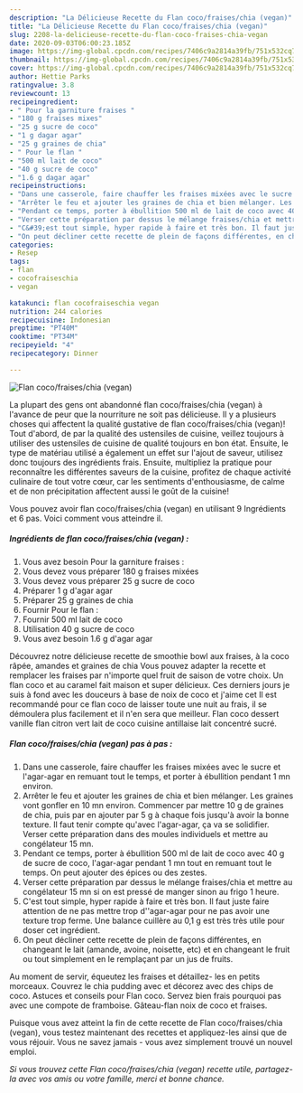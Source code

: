 ```yaml
---
description: "La Délicieuse Recette du Flan coco/fraises/chia (vegan)"
title: "La Délicieuse Recette du Flan coco/fraises/chia (vegan)"
slug: 2208-la-delicieuse-recette-du-flan-coco-fraises-chia-vegan
date: 2020-09-03T06:00:23.185Z
image: https://img-global.cpcdn.com/recipes/7406c9a2814a39fb/751x532cq70/flan-cocofraiseschia-vegan-photo-principale-de-la-recette.jpg
thumbnail: https://img-global.cpcdn.com/recipes/7406c9a2814a39fb/751x532cq70/flan-cocofraiseschia-vegan-photo-principale-de-la-recette.jpg
cover: https://img-global.cpcdn.com/recipes/7406c9a2814a39fb/751x532cq70/flan-cocofraiseschia-vegan-photo-principale-de-la-recette.jpg
author: Hettie Parks
ratingvalue: 3.8
reviewcount: 13
recipeingredient:
- " Pour la garniture fraises "
- "180 g fraises mixes"
- "25 g sucre de coco"
- "1 g dagar agar"
- "25 g graines de chia"
- " Pour le flan "
- "500 ml lait de coco"
- "40 g sucre de coco"
- "1.6 g dagar agar"
recipeinstructions:
- "Dans une casserole, faire chauffer les fraises mixées avec le sucre et l&#39;agar-agar en remuant tout le temps, et porter à ébullition pendant 1 mn environ."
- "Arrêter le feu et ajouter les graines de chia et bien mélanger. Les graines vont gonfler en 10 mn environ. Commencer par mettre 10 g de graines de chia, puis par en ajouter par 5 g à chaque fois jusqu&#39;à avoir la bonne texture. Il faut tenir compte qu&#39;avec l&#39;agar-agar, ça va se solidifier. Verser cette préparation dans des moules individuels et mettre au congélateur 15 mn."
- "Pendant ce temps, porter à ébullition 500 ml de lait de coco avec 40 g de sucre de coco, l&#39;agar-agar pendant 1 mn tout en remuant tout le temps. On peut ajouter des épices ou des zestes."
- "Verser cette préparation par dessus le mélange fraises/chia et mettre au congélateur 15 mn si on est pressé de manger sinon au frigo 1 heure."
- "C&#39;est tout simple, hyper rapide à faire et très bon. Il faut juste faire attention de ne pas mettre trop d&#39;&#39;agar-agar pour ne pas avoir une texture trop ferme. Une balance cuillère au 0,1 g est très très utile pour doser cet ingrédient."
- "On peut décliner cette recette de plein de façons différentes, en changeant le lait (amande, avoine, noisette, etc) et en changeant le fruit ou tout simplement en le remplaçant par un jus de fruits."
categories:
- Resep
tags:
- flan
- cocofraiseschia
- vegan

katakunci: flan cocofraiseschia vegan 
nutrition: 244 calories
recipecuisine: Indonesian
preptime: "PT40M"
cooktime: "PT34M"
recipeyield: "4"
recipecategory: Dinner

---
```



![Flan coco/fraises/chia (vegan)](https://img-global.cpcdn.com/recipes/7406c9a2814a39fb/751x532cq70/flan-cocofraiseschia-vegan-photo-principale-de-la-recette.jpg)

La plupart des gens ont abandonné flan coco/fraises/chia (vegan) à l'avance de peur que la nourriture ne soit pas délicieuse. Il y a plusieurs choses qui affectent la qualité gustative de flan coco/fraises/chia (vegan)! Tout d'abord, de par la qualité des ustensiles de cuisine, veillez toujours à utiliser des ustensiles de cuisine de qualité toujours en bon état. Ensuite, le type de matériau utilisé a également un effet sur l'ajout de saveur, utilisez donc toujours des ingrédients frais. Ensuite, multipliez la pratique pour reconnaître les différentes saveurs de la cuisine, profitez de chaque activité culinaire de tout votre cœur, car les sentiments d'enthousiasme, de calme et de non précipitation affectent aussi le goût de la cuisine!

<!--inarticleads1-->

Vous pouvez avoir flan coco/fraises/chia (vegan) en utilisant 9 Ingrédients et 6 pas. Voici comment vous atteindre il.

##### Ingrédients de flan coco/fraises/chia (vegan) :

1. Vous avez besoin  Pour la garniture fraises :
1. Vous devez vous préparer 180 g fraises mixées
1. Vous devez vous préparer 25 g sucre de coco
1. Préparer 1 g d&#39;agar agar
1. Préparer 25 g graines de chia
1. Fournir  Pour le flan :
1. Fournir 500 ml lait de coco
1. Utilisation 40 g sucre de coco
1. Vous avez besoin 1.6 g d&#39;agar agar


Découvrez notre délicieuse recette de smoothie bowl aux fraises, à la coco râpée, amandes et graines de chia Vous pouvez adapter la recette et remplacer les fraises par n&#39;importe quel fruit de saison de votre choix. Un flan coco et au caramel fait maison et super délicieux. Ces derniers jours je suis à fond avec les douceurs à base de noix de coco et j&#39;aime cet Il est recommandé pour ce flan coco de laisser toute une nuit au frais, il se démoulera plus facilement et il n&#39;en sera que meilleur. Flan coco dessert vanille flan citron vert lait de coco cuisine antillaise lait concentré sucré. 

<!--inarticleads2-->

##### Flan coco/fraises/chia (vegan) pas à pas :

1. Dans une casserole, faire chauffer les fraises mixées avec le sucre et l&#39;agar-agar en remuant tout le temps, et porter à ébullition pendant 1 mn environ.
1. Arrêter le feu et ajouter les graines de chia et bien mélanger. Les graines vont gonfler en 10 mn environ. Commencer par mettre 10 g de graines de chia, puis par en ajouter par 5 g à chaque fois jusqu&#39;à avoir la bonne texture. Il faut tenir compte qu&#39;avec l&#39;agar-agar, ça va se solidifier. Verser cette préparation dans des moules individuels et mettre au congélateur 15 mn.
1. Pendant ce temps, porter à ébullition 500 ml de lait de coco avec 40 g de sucre de coco, l&#39;agar-agar pendant 1 mn tout en remuant tout le temps. On peut ajouter des épices ou des zestes.
1. Verser cette préparation par dessus le mélange fraises/chia et mettre au congélateur 15 mn si on est pressé de manger sinon au frigo 1 heure.
1. C&#39;est tout simple, hyper rapide à faire et très bon. Il faut juste faire attention de ne pas mettre trop d&#39;&#39;agar-agar pour ne pas avoir une texture trop ferme. Une balance cuillère au 0,1 g est très très utile pour doser cet ingrédient.
1. On peut décliner cette recette de plein de façons différentes, en changeant le lait (amande, avoine, noisette, etc) et en changeant le fruit ou tout simplement en le remplaçant par un jus de fruits.


Au moment de servir, équeutez les fraises et détaillez- les en petits morceaux. Couvrez le chia pudding avec et décorez avec des chips de coco. Astuces et conseils pour Flan coco. Servez bien frais pourquoi pas avec une compote de framboise. Gâteau-flan noix de coco et fraises. 

<!--inarticleads1-->

<p>
Puisque vous avez atteint la fin de cette recette de Flan coco/fraises/chia (vegan), vous testez maintenant des recettes et appliquez-les ainsi que de vous réjouir. Vous ne savez jamais - vous avez simplement trouvé un nouvel emploi.
</p>

<p>
<i>Si vous trouvez cette Flan coco/fraises/chia (vegan) recette utile, partagez-la avec vos amis ou votre famille, merci et bonne chance.</i>
</p>
